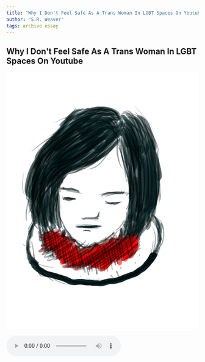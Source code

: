 ```yaml
---
title: "Why I Don't Feel Safe As A Trans Woman In LGBT Spaces On Youtube"
author: "S.R. Weaver"
tags: archive essay
---
```

## Why I Don't Feel Safe As A Trans Woman In LGBT Spaces On Youtube
![image](https://github.com/LWFlouisa/UploadedFairyRadio/blob/main/Images/ehena-marie.png?raw=true)

 <audio controls>
  <source src="https://UploadedFairyRadio/Audio/WhyTermsLikeTheAltRightOutlivedTheirUsefulness.webm" type="audio/mpeg">
Your browser does not support the audio element.
</audio>
